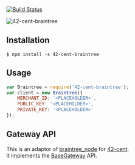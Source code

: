 [![Build Status](https://travis-ci.org/continuous-software/42-cent-braintree.svg?branch=master)](https://travis-ci.org/continuous-software/42-cent-braintree)

![42-cent-braintree](http://upload.wikimedia.org/wikipedia/commons/9/93/Braintree_logo_small.png)

## Installation ##

    $ npm install -s 42-cent-braintree

## Usage

```javascript
var Braintree = require('42-cent-braintree');
var client = new Braintree({
    MERCHANT_ID: '<PLACEHOLDER>',
    PUBLIC_KEY: '<PLACEHOLDER>',
    PRIVATE_KEY: '<PLACEHOLDER>'
});
```

## Gateway API

This is an adaptor of [braintree_node](https://github.com/braintree/braintree_node) for [42-cent](https://github.com/continuous-software/42-cent).  
It implements the [BaseGateway](https://github.com/continuous-software/42-cent-base) API.
